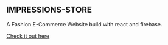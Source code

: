 ## IMPRESSIONS-STORE
A Fashion E-Commerce Website build with react and firebase.

[Check it out here](https://impressions-store.herokuapp.com/)
